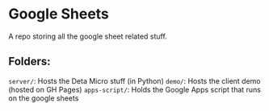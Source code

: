 # Google Sheets

A repo storing all the google sheet related stuff.

## Folders:

`server/`: Hosts the Deta Micro stuff (in Python)
`demo/`: Hosts the client demo (hosted on GH Pages)
`apps-script/`: Holds the Google Apps script that runs on the google sheets
